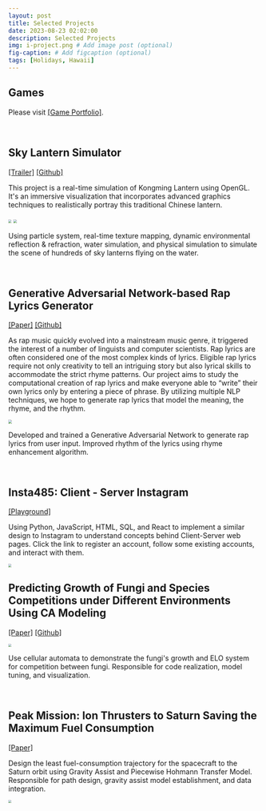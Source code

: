 ```yaml
---
layout: post
title: Selected Projects
date: 2023-08-23 02:02:00
description: Selected Projects
img: i-project.png # Add image post (optional)
fig-caption: # Add figcaption (optional)
tags: [Holidays, Hawaii]
---
```

## Games

Please visit <a href="https://lllllcf.github.io/games/">[Game Portfolio]</a>.

<br>



## Sky Lantern Simulator

 <a href="{{site.baseurl}}/src/skylantern.mp4">[Trailer]</a> <a href="https://github.com/lllllcf/LuminaryStudio">[Github]</a>

This project is a real-time simulation of Kongming Lantern using OpenGL. It's an immersive visualization that incorporates advanced graphics techniques to realistically portray this traditional Chinese lantern.

<img src="{{site.baseurl}}/src/skylantern1.png" style="zoom:40%;" /> <img src="{{site.baseurl}}/src/skylantern2.png" style="zoom:40%;" />

Using particle system, real-time texture mapping, dynamic environmental reflection \& refraction, water simulation, and physical simulation to simulate the scene of hundreds of sky lanterns flying on the water.

<br>



## Generative Adversarial Network-based Rap Lyrics Generator

<a href="https://lllllcf.github.io/project/EECS_487_Final.pdf">[Paper]</a> <a href="https://github.com/lllllcf/487-Project-Rap-Lyrics-Generation">[Github]</a>

As rap music quickly evolved into a mainstream music genre, it triggered the interest of a number of linguists and computer scientists. Rap lyrics are often considered one of the most complex kinds of lyrics. Eligible rap lyrics require not only creativity to tell an intriguing story but also lyrical skills to accommodate the strict rhyme patterns. Our project aims to study the computational creation of rap lyrics and make everyone able to “write” their own lyrics only by entering a piece of phrase. By utilizing multiple NLP techniques, we hope to generate rap lyrics that model the meaning, the rhyme, and the rhythm.

<img src="{{site.baseurl}}/src/487.png" style="zoom:45%;" />

Developed and trained a Generative Adversarial Network to generate rap lyrics from user input. Improved rhythm of the lyrics using rhyme enhancement algorithm.

<br>



## Insta485: Client - Server Instagram

<a href="http://ec2-3-89-31-145.compute-1.amazonaws.com/accounts/login/">[Playground]</a>

Using Python, JavaScript, HTML, SQL, and React to implement a similar design to Instagram to understand concepts behind Client-Server web pages. Click the link to register an account, follow some existing accounts, and interact with them.

<img src="{{site.baseurl}}/src/485.png" style="zoom:40%;" />

<br>



## Predicting Growth of Fungi and Species Competitions under Different Environments Using CA Modeling

<a href="https://lllllcf.github.io/project/2021MCM.pdf">[Paper]</a> <a href="https://github.com/lllllcf/2020-MCM-A">[Github]</a>

<img src="{{site.baseurl}}/src/mcm.png" style="zoom:40%;" />

Use cellular automata to demonstrate the fungi's growth and ELO system for competition between fungi. Responsible for code realization, model tuning, and visualization.
        

<br>

## Peak Mission: Ion Thrusters to Saturn Saving the Maximum Fuel Consumption

<a href="https://lllllcf.github.io/project/2020UPC.pdf">[Paper]</a>

Design the least fuel-consumption trajectory for the spacecraft to the Saturn orbit using Gravity Assist and Piecewise Hohmann Transfer Model. Responsible for path design, gravity assist model establishment, and data integration.

<img src="{{site.baseurl}}/src/upc.png" style="zoom:40%;" />


